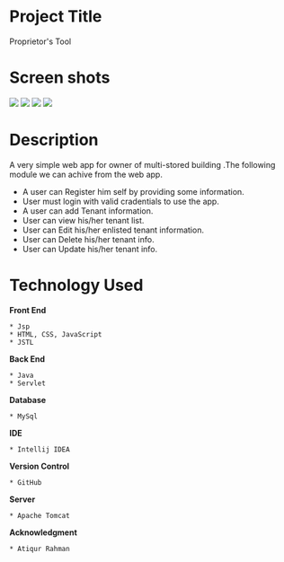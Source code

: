 # Project Title #
Proprietor's Tool

# Screen shots #

<img src="/Proprietors%20Tool/images/login.PNG">
<img src="/Proprietors%20Tool/images/add.PNG">
<img src="/Proprietors%20Tool/images/editpage.PNG">
<img src="/Proprietors%20Tool/images/tenantlist.PNG">

# Description #

A very simple web app for owner of multi-stored building .The following module we can achive from the web app.

- A user can Register him self by providing some information.
- User must login with valid cradentials to use the app.
- A user can add Tenant information.
- User can view his/her tenant list.
- User can Edit his/her enlisted tenant information.
- User can Delete his/her tenant info.
- User can Update his/her tenant info.

# Technology Used #

**Front End**
```
* Jsp 
* HTML, CSS, JavaScript
* JSTL
```

**Back End**
```
* Java
* Servlet
```

**Database**
```
* MySql
```
**IDE**
```
* Intellij IDEA
```
**Version Control**
```
* GitHub
```
**Server**
```
* Apache Tomcat
```
**Acknowledgment**
```
* Atiqur Rahman
```
